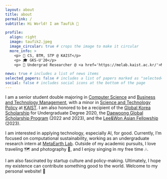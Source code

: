 ```yaml
---
layout: about
title: about
permalink: /
subtitle: Hi World! I am Taufik 🙋

profile:
  align: right
  image: taufik2.jpeg
  image_circular: true # crops the image to make it circular
  more_info: >
    <p> 📝 CS, BTM, STP @ KAIST</p>
    <p> 🎓 GKS-U'20</p>
    <p> 🌱 Undergrad Researcher @ <a href='https://melab.kaist.ac.kr/'>MetaEarth Lab</a></p>

news: true # includes a list of news items
selected_papers: false # includes a list of papers marked as "selected={true}"
social: false # includes social icons at the bottom of the page
---
```


<p>I am a senior student double majoring in <a href="https://cs.kaist.ac.kr/">Computer Science</a> and <a href="https://btm.kaist.ac.kr/en/index.do">Business and Technology Management</a>, with a minor in <a href="https://stp.kaist.ac.kr/">Science and Technology Policy</a> at <a href="https://www.kaist.ac.kr/en/">KAIST</a>.  I am also honored to be a recipient of the <a href="http://niied.go.kr/user/nd35203.do">Global Korea Scholarship</a> for Undergraduate Degree 2020, the <a href="http://daewoongfoundation.or.kr/content/content2.asp?FolderName=sub02&filename=sub02_01">Daewoong Global Scholarship Program</a> (2022 and 2023), and the <a href="http://www.leewonfoundation.org/bin/minihome/neo_main758.htm?seq=9659&_aldo=154">Lee&Won Asian Fellowship</a> (2023).</p>

<p>I am interested in applying technology, especially AI, for good. Currently, I’m focused on computational sustainability, working as an undergraduate research intern at <a href='https://melab.kaist.ac.kr/'>MetaEarth Lab</a>. Outside of my academic pursuits, I love traveling 🗺️ and photography 📸, and I enjoy singing in my free time 🎶.</p>

<p>I am also fascinated by startup culture and policy-making. Ultimately, I hope my existence can contribute something good to the world. Welcome to my personal website! 😬</p>

